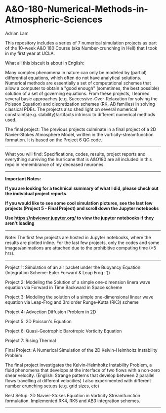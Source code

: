 # A&O-180-Numerical-Methods-in-Atmospheric-Sciences

Adrian Lam 

This repository includes a series of 7 numerical simulation projects as part of the 10-week A&O 180 Course (aka Number-crunching in Hell) that I took in my first year at UCLA. 


What all this biscuit is about in English: 

Many complex phenomena in nature can only be modeled by (partial) differential equations, which often do not have analytical solutions. Numerical methods are essentially a set of computational schemes that allow a computer to obtain a "good enough" (sometimes, the best possible) solution of a set of governing equations. From these projects, I learned several basic approaches (e.g. Successive-Over-Relaxation for solving the Poisson Equation) and discretization schemes (RK, AB families) in solving classical PDEs. The projects also shed light on several numerical constraints(e.g. stability)/artifacts intrinsic to different numerical methods used. 


The final project: 
The previous projects culminate in a final project of a 2D Navier-Stokes Atmosphere Model, written in the vorticity-streamfunction formation. It is based on the Project 6 QG code. 

*************************************************************************************************************************

What you will find: 
Specifications, codes, results, project reports and everything surviving the hurricane that is A&O180 are all included in this repo in remembrance of my deceased neurones.  


*************************************************************************************************************************

**Important Notes:**
                        
**If you are looking for a technical summary of what I did, please check out the individual project reports.**

**If you would like to see some cool simulation pictures, see the last few projects (Project 5 - Final Project) and scroll down the Jupyter notebooks**

**Use https://nbviewer.jupyter.org/ to view the jupyter notebooks if they aren't loading**
*************************************************************************************************************************


Note: The first few projects are hosted in Jupyter notebooks, where the results are plotted inline. For the last few projects, only the codes and some images/animations are attached due to the prohibitive computing time (>5 hrs). 


------------------------------------------------------------------
Project 1: Simulation of an air packet under the Buoyancy Equation (Integration Scheme: Euler Forward & Leap Frog :'))

Project 2: Modeling the Solution of a simple one-dimension linera wave equation via Forward in Time Backward in Space scheme

Project 3: Modeling the solution of a simple one-dimensional linear wave equation via Leap-Frog and 3rd order Runge-Kutta (RK3) scheme

Project 4: Advection Diffusion Problem in 2D

Project 5: 2D Poisson's Equation

Project 6: Quasi-Geotrophic Barotropic Vorticity Equation

Project 7: Rising Thermal 

Final Project: A Numerical Simulation of the 2D Kelvin-Helmholtz Instability Problem 

The final project investigates the Kelvin-Helmholtz Instability Problem, a fluid phenomena that develops at the interface of two flows with a non-zero shear velocity. (English: Strange patterns that develop between 2 parallel flows travelling at different velocities) I also experimented with different number crunching setups (e.g. grid sizes, etc) 

Best Setup: 2D Navier-Stokes Equation in Vorticity Streamfunction formulation. Implemented RK4, RK5 and AB3 integration schemes. 

------------------------------------------------------------------

